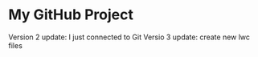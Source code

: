 # My GitHub Project
Version 2 update: I just connected to Git
Versio 3 update: create new lwc files
